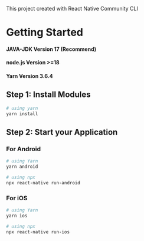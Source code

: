 This project created with React Native Community CLI

# Getting Started

#### JAVA-JDK Version 17 (Recommend)
#### node.js Version >=18
#### Yarn Version 3.6.4

## Step 1: Install Modules

```bash
# using yarn
yarn install
```

## Step 2: Start your Application
### For Android

```bash
# using Yarn
yarn android

# using npx
npx react-native run-android
```

### For iOS

```bash
# using Yarn
yarn ios

# using npx
npx react-native run-ios
```


